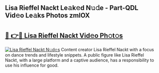 ## Lisa Rieffel Nackt Le𝚊k𝚎d N𝚞𝚍e - Part-QDL Vid𝚎o Le𝚊ks Photos zmlOX

# <h2><a href="http://fb2u4kc.evod.top/?m=Lisa+Rieffel+Nackt">🔗 👉🔴 Lisa Rieffel Nackt Vid𝚎o Ph𝚘t𝚘s</a></h2>

[![Lisa Rieffel Nackt N𝚞d𝚎s](https://i.imgur.com/8V9OHl7.gif)](http://fb2u4kc.evod.top/?m=Lisa+Rieffel+Nackt)
Content creator Lisa Rieffel Nackt with a focus on dance trends and lifestyle snippets. A public figure like Lisa Rieffel Nackt, with a large platform and a captive audience, has a responsibility to use his influence for good. 
